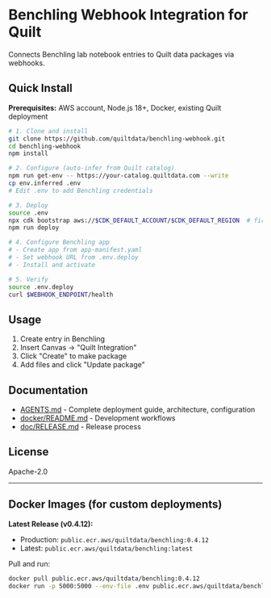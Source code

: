 # Benchling Webhook Integration for Quilt

Connects Benchling lab notebook entries to Quilt data packages via webhooks.

## Quick Install

**Prerequisites:** AWS account, Node.js 18+, Docker, existing Quilt deployment

```bash
# 1. Clone and install
git clone https://github.com/quiltdata/benchling-webhook.git
cd benchling-webhook
npm install

# 2. Configure (auto-infer from Quilt catalog)
npm run get-env -- https://your-catalog.quiltdata.com --write
cp env.inferred .env
# Edit .env to add Benchling credentials

# 3. Deploy
source .env
npx cdk bootstrap aws://$CDK_DEFAULT_ACCOUNT/$CDK_DEFAULT_REGION  # first time only
npm run deploy

# 4. Configure Benchling app
# - Create app from app-manifest.yaml
# - Set webhook URL from .env.deploy
# - Install and activate

# 5. Verify
source .env.deploy
curl $WEBHOOK_ENDPOINT/health
```

## Usage

1. Create entry in Benchling
2. Insert Canvas → "Quilt Integration"
3. Click "Create" to make package
4. Add files and click "Update package"

## Documentation

- [AGENTS.md](AGENTS.md) - Complete deployment guide, architecture, configuration
- [docker/README.md](docker/README.md) - Development workflows
- [doc/RELEASE.md](doc/RELEASE.md) - Release process

## License

Apache-2.0

---

## Docker Images (for custom deployments)

**Latest Release (v0.4.12):**
- Production: `public.ecr.aws/quiltdata/benchling:0.4.12`
- Latest: `public.ecr.aws/quiltdata/benchling:latest`

Pull and run:
```bash
docker pull public.ecr.aws/quiltdata/benchling:0.4.12
docker run -p 5000:5000 --env-file .env public.ecr.aws/quiltdata/benchling:0.4.12
```
